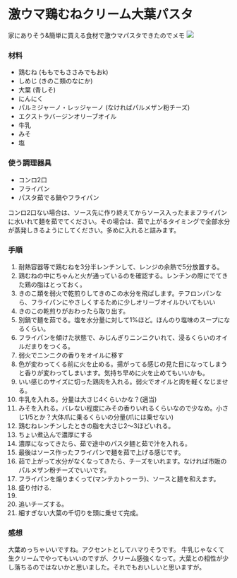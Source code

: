 # 激ウマ鶏むねクリーム大葉パスタ
家にありそう&簡単に買える食材で激ウマパスタできたのでメモ
![](https://cdn.discordapp.com/attachments/936478265806291004/1002065070932623360/DSC02089.jpg)

### 材料
- 鶏むね (ももでもささみでもおk)
- しめじ (きのこ類のなにか)
- 大葉 (青しそ)
- にんにく
- パルミジャーノ・レッジャーノ (なければパルメザン粉チーズ)
- エクストラバージンオリーブオイル
- 牛乳
- みそ
- 塩

### 使う調理器具
- コンロ2口
- フライパン
- パスタ茹でる鍋やフライパン

コンロ2口ない場合は、ソース先に作り終えてからソース入ったままフライパンに水いれて麺を茹でてください。その場合は、茹で上がるタイミングで全部水分が蒸発しきるようにしてください。多めに入れると詰みます。

### 手順
1. 耐熱容器等で鶏むねを3分半レンチンして、レンジの余熱で5分放置する。
2. 鶏むねの中にちゃんと火が通っているのを確認する。レンチンの際にでてきた鶏の脂はとっておく。
3. きのこ類を弱火で乾煎りしてきのこの水分を飛ばします。テフロンパンなら、フライパンにやさしくするために少しオリーブオイルひいてもいい
4. きのこの乾煎りがおわったら取り出す。
5. 別鍋で麺を茹でる。塩を水分量に対して1%ほど。ほんのり塩味のスープになるくらい。
6. フライパンを傾けた状態で、みじんぎりニンニクいれて、浸るくらいのオイルだまりをつくる。
7. 弱火でニンニクの香りをオイルに移す
8. 色が変わってくる前に火を止める。揚がってる感じの見た目になってしまうと香りが変わってしまいます。気持ち早めに火を止めてもいいかも。
9. いい感じのサイズに切った鶏肉を入れる。弱火でオイルと肉を軽くなじませる。
10. 牛乳を入れる。分量は大さじ4くらいかな？(適当)
11. みそを入れる。バレない程度にみその香りいれるくらいなので少なめ。小さじ1/5とか？大体爪に乗るくらいの分量(爪には乗せない)
12. 鶏むねレンチンしたときの脂を大さじ2〜3ほどいれる。
13. ちょい煮込んで濃厚にする
13. 濃厚になってきたら、茹で途中のパスタ麺と茹で汁を入れる。
14. 最後はソース作ったフライパンで麺を茹で上げる感じです。
15. 茹で上がって水分がなくなってきたら、チーズをいれます。なければ市販のパルメザン粉チーズでいいです。
16. フライパンを煽りまくって(マンテカトゥーラ)、ソースと麺を和えます。
17. 盛り付ける.
18. 
19. 追いチーズする。
20. 細すぎない大葉の千切りを頭に乗せて完成。

### 感想
大葉めっちゃいいですね。アクセントとしてハマりそうです。
牛乳じゃなくて生クリームでやってもいいのですが、クリーム感強くなって。大葉との相性が少し落ちるのではないかと思いました。それでもおいしいと思いますが。
